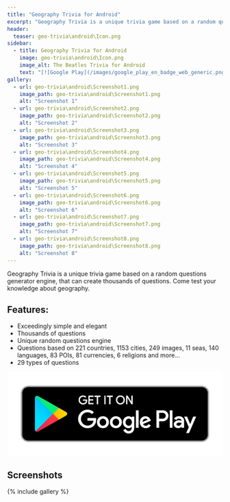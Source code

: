 ```yaml
---
title: "Geography Trivia for Android"
excerpt: "Geography Trivia is a unique trivia game based on a random questions generator engine, that can create thousands of questions. Come test your knowledge about geography."
header:
  teaser: geo-trivia\android\Icon.png
sidebar:
  - title: Geography Trivia for Android
    image: geo-trivia\android\Icon.png
    image_alt: The Beatles Trivia for Android
    text: "[![Google Play](/images/google_play_en_badge_web_generic.png)](https://play.google.com/store/apps/details?id=com.saguiitay.GeoTrivia)"
gallery:
  - url: geo-trivia\android\Screenshot1.png
    image_path: geo-trivia\android\Screenshot1.png
    alt: "Screenshot 1"
  - url: geo-trivia\android\Screenshot2.png
    image_path: geo-trivia\android\Screenshot2.png
    alt: "Screenshot 2"
  - url: geo-trivia\android\Screenshot3.png
    image_path: geo-trivia\android\Screenshot3.png
    alt: "Screenshot 3"
  - url: geo-trivia\android\Screenshot4.png
    image_path: geo-trivia\android\Screenshot4.png
    alt: "Screenshot 4"
  - url: geo-trivia\android\Screenshot5.png
    image_path: geo-trivia\android\Screenshot5.png
    alt: "Screenshot 5"
  - url: geo-trivia\android\Screenshot6.png
    image_path: geo-trivia\android\Screenshot6.png
    alt: "Screenshot 6"
  - url: geo-trivia\android\Screenshot7.png
    image_path: geo-trivia\android\Screenshot7.png
    alt: "Screenshot 7"
  - url: geo-trivia\android\Screenshot8.png
    image_path: geo-trivia\android\Screenshot8.png
    alt: "Screenshot 8"
---
```


Geography Trivia is a unique trivia game based on a random questions generator engine, that can create thousands of questions. Come test your knowledge about geography.

## Features:

  - Exceedingly simple and elegant
  - Thousands of questions
  - Unique random questions engine
  - Questions based on 221 countries, 1153 cities, 249 images, 11 seas, 140 languages, 83 POIs, 81 currencies, 6 religions and more…
  - 29 types of questions
  
[![Google Play](/images/google_play_en_badge_web_generic.png)](https://play.google.com/store/apps/details?id=com.saguiitay.GeoTrivia)
  
## Screenshots

{% include gallery %}
